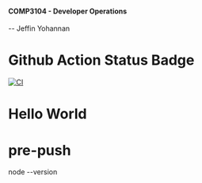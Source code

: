 #### COMP3104 - Developer Operations
-- Jeffin Yohannan
# Github Action Status Badge

[![CI](https://github.com/jeffin880/f2025_comp3104/actions/workflows/ci.yml/badge.svg)](https://github.com/jeffin880/f2025_comp3104/actions/workflows/ci.yml)

# Hello World


# pre-push
node --version
